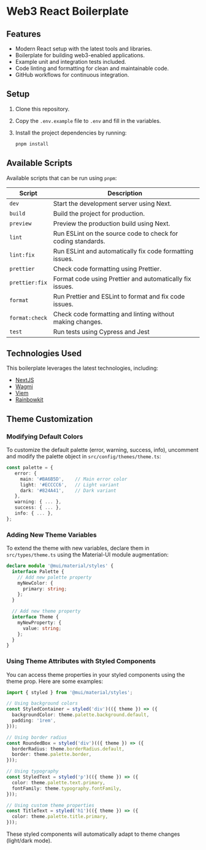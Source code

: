 # Web3 React Boilerplate

## Features

- Modern React setup with the latest tools and libraries.
- Boilerplate for building web3-enabled applications.
- Example unit and integration tests included.
- Code linting and formatting for clean and maintainable code.
- GitHub workflows for continuous integration.

## Setup

1. Clone this repository.
2. Copy the `.env.example` file to `.env` and fill in the variables.
3. Install the project dependencies by running:

   ```bash
   pnpm install
   ```

## Available Scripts

Available scripts that can be run using `pnpm`:

| Script         | Description                                                  |
| -------------- | ------------------------------------------------------------ |
| `dev`          | Start the development server using Next.                     |
| `build`        | Build the project for production.                            |
| `preview`      | Preview the production build using Next.                     |
| `lint`         | Run ESLint on the source code to check for coding standards. |
| `lint:fix`     | Run ESLint and automatically fix code formatting issues.     |
| `prettier`     | Check code formatting using Prettier.                        |
| `prettier:fix` | Format code using Prettier and automatically fix issues.     |
| `format`       | Run Prettier and ESLint to format and fix code issues.       |
| `format:check` | Check code formatting and linting without making changes.    |
| `test`         | Run tests using Cypress and Jest                             |

## Technologies Used

This boilerplate leverages the latest technologies, including:

- [NextJS](https://nextjs.org/)
- [Wagmi](https://wagmi.sh/)
- [Viem](https://viem.sh/)
- [Rainbowkit](https://www.rainbowkit.com/)

## Theme Customization

### Modifying Default Colors

To customize the default palette (error, warning, success, info), uncomment and modify the palette object in `src/config/themes/theme.ts`:

```typescript
const palette = {
   error: {
     main: '#BA6B5D',    // Main error color
     light: '#ECCCC6',   // Light variant
     dark: '#824A41',    // Dark variant
   },
   warning: { ... },
   success: { ... },
   info: { ... },
};
```

### Adding New Theme Variables

To extend the theme with new variables, declare them in `src/types/theme.ts` using the Material-UI module augmentation:

```typescript
declare module '@mui/material/styles' {
  interface Palette {
    // Add new palette property
    myNewColor: {
      primary: string;
    };
  }

  // Add new theme property
  interface Theme {
    myNewProperty: {
      value: string;
    };
  }
}
```

### Using Theme Attributes with Styled Components

You can access theme properties in your styled components using the theme prop. Here are some examples:

```typescript
import { styled } from '@mui/material/styles';

// Using background colors
const StyledContainer = styled('div')(({ theme }) => ({
  backgroundColor: theme.palette.background.default,
  padding: '1rem',
}));

// Using border radius
const RoundedBox = styled('div')(({ theme }) => ({
  borderRadius: theme.borderRadius.default,
  border: theme.palette.border,
}));

// Using typography
const StyledText = styled('p')(({ theme }) => ({
  color: theme.palette.text.primary,
  fontFamily: theme.typography.fontFamily,
}));

// Using custom theme properties
const TitleText = styled('h1')(({ theme }) => ({
  color: theme.palette.title.primary,
}));
```

These styled components will automatically adapt to theme changes (light/dark mode).
